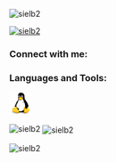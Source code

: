 <p align="left"> <img src="https://komarev.com/ghpvc/?username=sielb2&label=Profile%20views&color=0e75b6&style=flat" alt="sielb2" /> </p>

<p align="left"> <a href="https://github.com/ryo-ma/github-profile-trophy"><img src="https://github-profile-trophy.vercel.app/?username=sielb2" alt="sielb2" /></a> </p>

<h3 align="left">Connect with me:</h3>
<p align="left">
</p>

<h3 align="left">Languages and Tools:</h3>
<p align="left"> <a href="https://www.linux.org/" target="_blank" rel="noreferrer"> <img src="https://raw.githubusercontent.com/devicons/devicon/master/icons/linux/linux-original.svg" alt="linux" width="40" height="40"/> </a> </p>

<p><img align="left" src="https://github-readme-stats.vercel.app/api/top-langs?username=sielb2&show_icons=true&locale=en&layout=compact" alt="sielb2" /></p>

<p>&nbsp;<img align="center" src="https://github-readme-stats.vercel.app/api?username=sielb2&show_icons=true&locale=en" alt="sielb2" /></p>

<p><img align="center" src="https://github-readme-streak-stats.herokuapp.com/?user=sielb2&" alt="sielb2" /></p>
